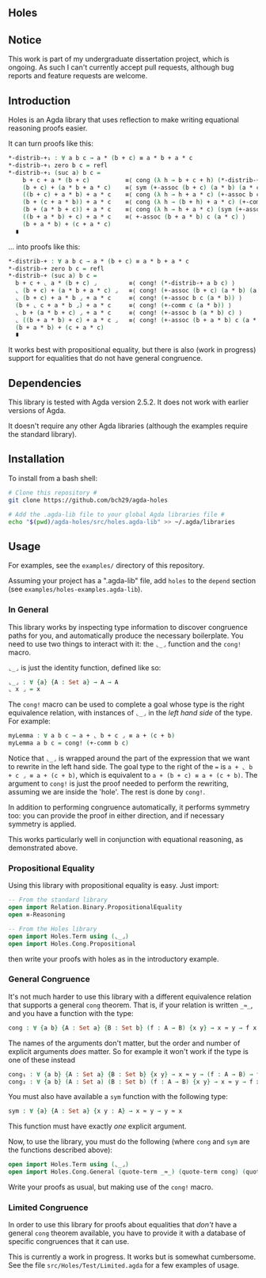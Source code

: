 Holes
-----

## Notice ##

This work is part of my undergraduate dissertation project, which is ongoing. As such I can't currently accept pull requests, although bug reports and feature requests are welcome.

## Introduction ##

Holes is an Agda library that uses reflection to make writing equational reasoning proofs easier.

It can turn proofs like this:

```agda
*-distrib-+₁ : ∀ a b c → a * (b + c) ≡ a * b + a * c
*-distrib-+₁ zero b c = refl
*-distrib-+₁ (suc a) b c =
    b + c + a * (b + c)          ≡⟨ cong (λ h → b + c + h) (*-distrib-+₁ a b c) ⟩
    (b + c) + (a * b + a * c)    ≡⟨ sym (+-assoc (b + c) (a * b) (a * c)) ⟩
    ((b + c) + a * b) + a * c    ≡⟨ cong (λ h → h + a * c) (+-assoc b c (a * b)) ⟩
    (b + (c + a * b)) + a * c    ≡⟨ cong (λ h → (b + h) + a * c) (+-comm c (a * b)) ⟩
    (b + (a * b + c)) + a * c    ≡⟨ cong (λ h → h + a * c) (sym (+-assoc b (a * b) c)) ⟩
    ((b + a * b) + c) + a * c    ≡⟨ +-assoc (b + a * b) c (a * c) ⟩
    (b + a * b) + (c + a * c)
  ∎
```

... into proofs like this:

```agda
*-distrib-+ : ∀ a b c → a * (b + c) ≡ a * b + a * c
*-distrib-+ zero b c = refl
*-distrib-+ (suc a) b c =
  b + c + ⌞ a * (b + c) ⌟         ≡⟨ cong! (*-distrib-+ a b c) ⟩
  ⌞ (b + c) + (a * b + a * c) ⌟   ≡⟨ cong! (+-assoc (b + c) (a * b) (a * c)) ⟩
  ⌞ (b + c) + a * b ⌟ + a * c     ≡⟨ cong! (+-assoc b c (a * b)) ⟩
  (b + ⌞ c + a * b ⌟) + a * c     ≡⟨ cong! (+-comm c (a * b)) ⟩
  ⌞ b + (a * b + c) ⌟ + a * c     ≡⟨ cong! (+-assoc b (a * b) c) ⟩
  ⌞ ((b + a * b) + c) + a * c ⌟   ≡⟨ cong! (+-assoc (b + a * b) c (a * c)) ⟩
  (b + a * b) + (c + a * c)
  ∎
```

It works best with propositional equality, but there is also (work in progress) support for equalities that do not have general congruence.

## Dependencies ##

This library is tested with Agda version 2.5.2. It does not work with earlier versions of Agda.

It doesn't require any other Agda libraries (although the examples require the standard library).

## Installation ##

To install from a bash shell:

```bash
# Clone this repository #
git clone https://github.com/bch29/agda-holes

# Add the .agda-lib file to your global Agda libraries file #
echo "$(pwd)/agda-holes/src/holes.agda-lib" >> ~/.agda/libraries
```

## Usage ##

For examples, see the `examples/` directory of this repository.

Assuming your project has a ".agda-lib" file, add `holes` to the `depend` section (see `examples/holes-examples.agda-lib`).

### In General ###

This library works by inspecting type information to discover congruence paths for you, and automatically produce the necessary boilerplate. You need to use two things to interact with it: the `⌞_⌟` function and the `cong!` macro.

`⌞_⌟` is just the identity function, defined like so:

```agda
⌞_⌟ : ∀ {a} {A : Set a} → A → A
⌞ x ⌟ = x
```

The `cong!` macro can be used to complete a goal whose type is the right equivalence relation, with instances of `⌞_⌟` in the _left hand side_ of the type. For example:

```agda
myLemma : ∀ a b c → a + ⌞ b + c ⌟ ≡ a + (c + b)
myLemma a b c = cong! (+-comm b c)
```

Notice that `⌞_⌟` is wrapped around the part of the expression that we want to rewrite in the left hand side. The goal type to the right of the `=` is `a + ⌞ b + c ⌟ ≡ a + (c + b)`, which is equivalent to `a + (b + c) ≡ a + (c + b)`. The argument to `cong!` is just the proof needed to perform the rewriting, assuming we are inside the 'hole'. The rest is done by `cong!`.

In addition to performing congruence automatically, it performs symmetry too: you can provide the proof in either direction, and if necessary symmetry is applied.

This works particularly well in conjunction with equational reasoning, as demonstrated above.

### Propositional Equality ###

Using this library with propositional equality is easy. Just import:

```agda
-- From the standard library
open import Relation.Binary.PropositionalEquality
open ≡-Reasoning

-- From the Holes library
open import Holes.Term using (⌞_⌟)
open import Holes.Cong.Propositional
```

then write your proofs with holes as in the introductory example.

### General Congruence ###

It's not much harder to use this library with a different equivalence relation that supports a general `cong` theorem. That is, if your relation is written `_≈_`, and you have a function with the type:

```agda
cong : ∀ {a b} {A : Set a} {B : Set b} (f : A → B) {x y} → x ≈ y → f x ≈ f y
```

The names of the arguments don't matter, but the order and number of explicit arguments _does_ matter. So for example it won't work if the type is one of these instead

```agda
cong₁ : ∀ {a b} {A : Set a} {B : Set b} {x y} → x ≈ y → (f : A → B) → f x ≈ f y
cong₂ : ∀ {a b} (A : Set a) (B : Set b) (f : A → B) {x y} → x ≈ y → f x ≈ f y
```

You must also have available a `sym` function with the following type:

```agda
sym : ∀ {a} {A : Set a} {x y : A} → x ≈ y → y ≈ x
```

This function must have exactly _one_ explicit argument.

Now, to use the library, you must do the following (where `cong` and `sym` are the functions described above):

```agda
open import Holes.Term using (⌞_⌟)
open import Holes.Cong.General (quote-term _≈_) (quote-term cong) (quote-term sym)
```

Write your proofs as usual, but making use of the `cong!` macro.

### Limited Congruence ###

In order to use this library for proofs about equalities that _don't_ have a general `cong` theorem available, you have to provide it with a database of specific congruences that it can use.

This is currently a work in progress. It works but is somewhat cumbersome. See the file `src/Holes/Test/Limited.agda` for a few examples of usage.

